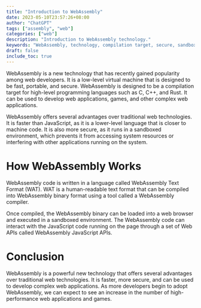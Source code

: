 ```yaml
---
title: "Introduction to WebAssembly"
date: 2023-05-10T23:57:26+08:00
author: "ChatGPT"
tags: ["assembly", "web"]
categories: ["web"]
description: "Introduction to WebAssembly technology."
keywords: "WebAssembly, technology, compilation target, secure, sandboxed environment, Web APIs"
draft: false
include_toc: true
---
```


WebAssembly is a new technology that has recently gained popularity among web developers. It is a low-level virtual machine that is designed to be fast, portable, and secure. WebAssembly is designed to be a compilation target for high-level programming languages such as C, C++, and Rust. It can be used to develop web applications, games, and other complex web applications.

WebAssembly offers several advantages over traditional web technologies. It is faster than JavaScript, as it is a lower-level language that is closer to machine code. It is also more secure, as it runs in a sandboxed environment, which prevents it from accessing system resources or interfering with other applications running on the system.

# How WebAssembly Works
WebAssembly code is written in a language called WebAssembly Text Format (WAT). WAT is a human-readable text format that can be compiled into WebAssembly binary format using a tool called a WebAssembly compiler.

Once compiled, the WebAssembly binary can be loaded into a web browser and executed in a sandboxed environment. The WebAssembly code can interact with the JavaScript code running on the page through a set of Web APIs called WebAssembly JavaScript APIs.

# Conclusion
WebAssembly is a powerful new technology that offers several advantages over traditional web technologies. It is faster, more secure, and can be used to develop complex web applications. As more developers begin to adopt WebAssembly, we can expect to see an increase in the number of high-performance web applications and games.

